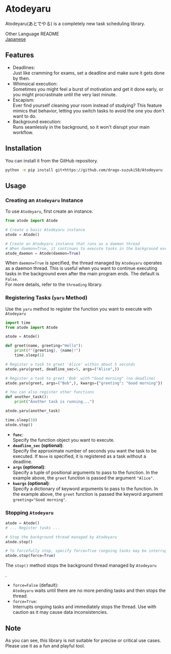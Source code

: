 # Atodeyaru

Atodeyaru(あとでやる) is a completely new task scheduling library.

Other Language README  
[Japanese](README.md)

## Features

- Deadlines:  
  Just like cramming for exams, set a deadline and make sure it gets done by then.
- Whimsical execution:  
  Sometimes you might feel a burst of motivation and get it done early, or you might procrastinate until the very last minute.
- Escapism:  
  Ever find yourself cleaning your room instead of studying? This feature mimics that behavior, letting you switch tasks to avoid the one you don't want to do.
- Background execution:  
  Runs seamlessly in the background, so it won't disrupt your main workflow.

## Installation

You can install it from the GitHub repository.

```sh
python -m pip install git+https://github.com/drago-suzuki58/Atodeyaru
```

## Usage

### Creating an `Atodeyaru` Instance

To use `Atodeyaru`, first create an instance.

```python
from atode import Atode

# Create a basic Atodeyaru instance
atode = Atode()

# Create an Atodeyaru instance that runs as a daemon thread
# When daemon=True, it continues to execute tasks in the background even after the main process ends.
atode_daemon = Atode(daemon=True)
```

When `daemon=True` is specified, the thread managed by `Atodeyaru` operates as a daemon thread. This is useful when you want to continue executing tasks in the background even after the main program ends. The default is `False`.  
For more details, refer to the `threading` library.

### Registering Tasks (`yaru` Method)

Use the `yaru` method to register the function you want to execute with `Atodeyaru`

```python
import time
from atode import Atode

atode = Atode()

def greet(name, greeting="Hello"):
    print(f"{greeting}, {name}!")
    time.sleep(1)

# Register a task to greet 'Alice' within about 5 seconds
atode.yaru(greet, deadline_sec=5, args=("Alice",))

# Register a task to greet 'Bob' with "Good morning" (no deadline)
atode.yaru(greet, args=("Bob",), kwargs={"greeting": "Good morning"})

# You can also register other functions
def another_task():
    print("Another task is running...")

atode.yaru(another_task)

time.sleep(10)
atode.stop()
```

- **`func`**:  
  Specify the function object you want to execute.
- **`deadline_sec` (optional)**:  
  Specify the approximate number of seconds you want the task to be executed. If `None` is specified, it is registered as a task without a deadline.
- **`args` (optional)**:  
  Specify a tuple of positional arguments to pass to the function. In the example above, the `greet` function is passed the argument `"Alice"`.
- **`kwargs` (optional)**:  
  Specify a dictionary of keyword arguments to pass to the function. In the example above, the `greet` function is passed the keyword argument `greeting="Good morning"`.

### Stopping `Atodeyaru`

```python
atode = Atode()
# ... Register tasks ...

# Stop the background thread managed by Atodeyaru
atode.stop()

# To forcefully stop, specify force=True (ongoing tasks may be interrupted)
atode.stop(force=True)
```

The `stop()` method stops the background thread managed by `Atodeyaru`

.

- `force=False` (default):  
  `Atodeyaru` waits until there are no more pending tasks and then stops the thread.
- `force=True`:  
  Interrupts ongoing tasks and immediately stops the thread. Use with caution as it may cause data inconsistencies.

## Note

As you can see, this library is not suitable for precise or critical use cases.  
Please use it as a fun and playful tool.
